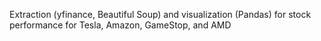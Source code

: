 Extraction (yfinance, Beautiful Soup) and visualization (Pandas) for stock performance for Tesla, Amazon, GameStop, and AMD 
